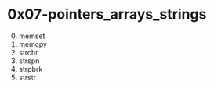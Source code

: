 <h1>0x07-pointers_arrays_strings</h1>

00. memset<br>
01. memcpy<br>
02. strchr<br>
03. strspn<br>
04. strpbrk<br>
05. strstr<br>
